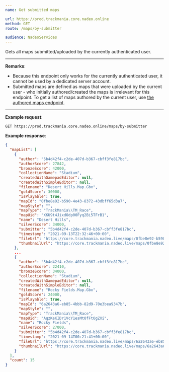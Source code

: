 ```yaml
---
name: Get submitted maps

url: https://prod.trackmania.core.nadeo.online
method: GET
route: /maps/by-submitter

audience: NadeoServices
---
```


Gets all maps submitted/uploaded by the currently authenticated user.

---

**Remarks**:

- Because this endpoint only works for the currently authenticated user, it cannot be used by a dedicated server account.
- Submitted maps are defined as maps that were uploaded by the current user - who initially authored/created the maps is irrelevant for this endpoint. To get a list of maps authored by the current user, use [the authored maps endpoint](/core/maps/authored).

---

**Example request**:

```plain
GET https://prod.trackmania.core.nadeo.online/maps/by-submitter
```

**Example response**:

```json
{
  "mapList": [
    {
      "author": "5b4d42f4-c2de-407d-b367-cbff3fe817bc",
      "authorScore": 27842,
      "bronzeScore": 42000,
      "collectionName": "Stadium",
      "createdWithGamepadEditor": null,
      "createdWithSimpleEditor": null,
      "filename": "Desert Hills.Map.Gbx",
      "goldScore": 30000,
      "isPlayable": true,
      "mapId": "0fbe8e92-b590-4e43-8372-43dbff65d3a7",
      "mapStyle": "",
      "mapType": "TrackMania\\TM_Race",
      "mapUid": "XKU9t4JixdOdp00Fyq2Bi5TFrB1",
      "name": "Desert Hills",
      "silverScore": 34000,
      "submitter": "5b4d42f4-c2de-407d-b367-cbff3fe817bc",
      "timestamp": "2021-09-13T22:32:46+00:00",
      "fileUrl": "https://core.trackmania.nadeo.live/maps/0fbe8e92-b590-4e43-8372-43dbff65d3a7/file",
      "thumbnailUrl": "https://core.trackmania.nadeo.live/maps/0fbe8e92-b590-4e43-8372-43dbff65d3a7/thumbnail.jpg"
    },
    ...
    {
      "author": "5b4d42f4-c2de-407d-b367-cbff3fe817bc",
      "authorScore": 22410,
      "bronzeScore": 34000,
      "collectionName": "Stadium",
      "createdWithGamepadEditor": null,
      "createdWithSimpleEditor": null,
      "filename": "Rocky Fields.Map.Gbx",
      "goldScore": 24000,
      "isPlayable": true,
      "mapId": "6a2643a6-eb85-4bbb-82d9-70e3bea9347b",
      "mapStyle": "",
      "mapType": "TrackMania\\TM_Race",
      "mapUid": "AqzKeKIDr1VcY1esMt0fFtOgZXi",
      "name": "Rocky Fields",
      "silverScore": 27000,
      "submitter": "5b4d42f4-c2de-407d-b367-cbff3fe817bc",
      "timestamp": "2021-09-14T00:21:41+00:00",
      "fileUrl": "https://core.trackmania.nadeo.live/maps/6a2643a6-eb85-4bbb-82d9-70e3bea9347b/file",
      "thumbnailUrl": "https://core.trackmania.nadeo.live/maps/6a2643a6-eb85-4bbb-82d9-70e3bea9347b/thumbnail.jpg"
    }
  ],
  "count": 15
}
```
